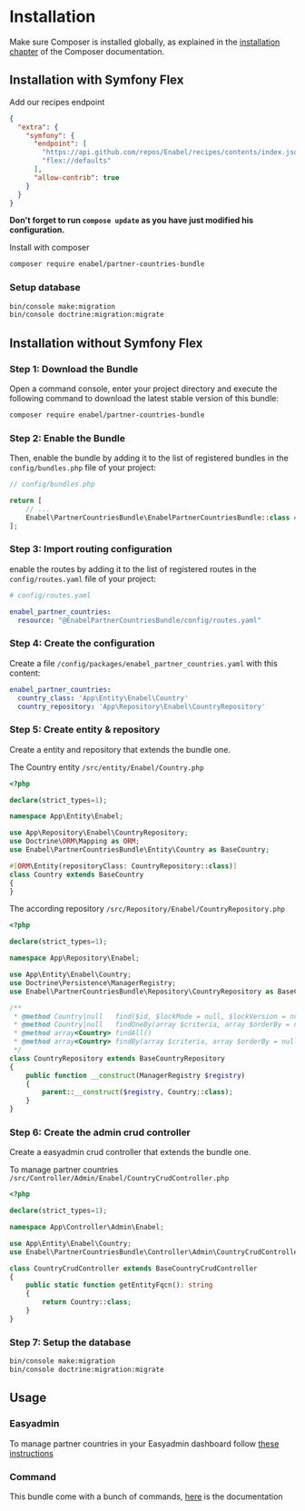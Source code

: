 # Installation

Make sure Composer is installed globally, as explained in the
[installation chapter](https://getcomposer.org/doc/00-intro.md)
of the Composer documentation.

## Installation with Symfony Flex

Add our recipes endpoint

```json
{
  "extra": {
    "symfony": {
      "endpoint": [
        "https://api.github.com/repos/Enabel/recipes/contents/index.json?ref=flex/main",        
        "flex://defaults"
      ],
      "allow-contrib": true
    }
  }
}
```

**Don't forget to run `compose update` as you have just modified his configuration.**

Install with composer

```bash
composer require enabel/partner-countries-bundle
```

### Setup database

```bash
bin/console make:migration
bin/console doctrine:migration:migrate
```

## Installation without Symfony Flex


### Step 1: Download the Bundle

Open a command console, enter your project directory and execute the
following command to download the latest stable version of this bundle:

```bash
composer require enabel/partner-countries-bundle
```

### Step 2: Enable the Bundle

Then, enable the bundle by adding it to the list of registered bundles
in the `config/bundles.php` file of your project:

```php
// config/bundles.php

return [
    // ...
    Enabel\PartnerCountriesBundle\EnabelPartnerCountriesBundle::class => ['all' => true],
];
```

### Step 3: Import routing configuration

enable the routes by adding it to the list of registered routes
in the `config/routes.yaml` file of your project:

```yaml
# config/routes.yaml

enabel_partner_countries:
  resource: "@EnabelPartnerCountriesBundle/config/routes.yaml"
```

### Step 4: Create the configuration

Create a file `/config/packages/enabel_partner_countries.yaml` with this content:

```yaml
enabel_partner_countries:
  country_class: 'App\Entity\Enabel\Country'
  country_repository: 'App\Repository\Enabel\CountryRepository'
```

### Step 5: Create entity & repository

Create a entity and repository that extends the bundle one.

The Country entity `/src/entity/Enabel/Country.php`
```php
<?php

declare(strict_types=1);

namespace App\Entity\Enabel;

use App\Repository\Enabel\CountryRepository;
use Doctrine\ORM\Mapping as ORM;
use Enabel\PartnerCountriesBundle\Entity\Country as BaseCountry;

#[ORM\Entity(repositoryClass: CountryRepository::class)]
class Country extends BaseCountry
{
}
```

The according repository `/src/Repository/Enabel/CountryRepository.php`
```php
<?php

declare(strict_types=1);

namespace App\Repository\Enabel;

use App\Entity\Enabel\Country;
use Doctrine\Persistence\ManagerRegistry;
use Enabel\PartnerCountriesBundle\Repository\CountryRepository as BaseCountryRepository;

/**
 * @method Country|null   find($id, $lockMode = null, $lockVersion = null)
 * @method Country|null   findOneBy(array $criteria, array $orderBy = null)
 * @method array<Country> findAll()
 * @method array<Country> findBy(array $criteria, array $orderBy = null, $limit = null, $offset = null)
 */
class CountryRepository extends BaseCountryRepository
{
    public function __construct(ManagerRegistry $registry)
    {
        parent::__construct($registry, Country::class);
    }
}
```

### Step 6: Create the admin crud controller

Create a easyadmin crud controller that extends the bundle one.

To manage partner countries `/src/Controller/Admin/Enabel/CountryCrudController.php`

```php
<?php

declare(strict_types=1);

namespace App\Controller\Admin\Enabel;

use App\Entity\Enabel\Country;
use Enabel\PartnerCountriesBundle\Controller\Admin\CountryCrudController as BaseCountryCrudController;

class CountryCrudController extends BaseCountryCrudController
{
    public static function getEntityFqcn(): string
    {
        return Country::class;
    }
}
```

### Step 7: Setup the database

```bash
bin/console make:migration
bin/console doctrine:migration:migrate
```

## Usage

### Easyadmin

To manage partner countries in your Easyadmin dashboard follow [these instructions](easyadmin.md)

### Command

This bundle come with a bunch of commands, [here](command.md) is the documentation
